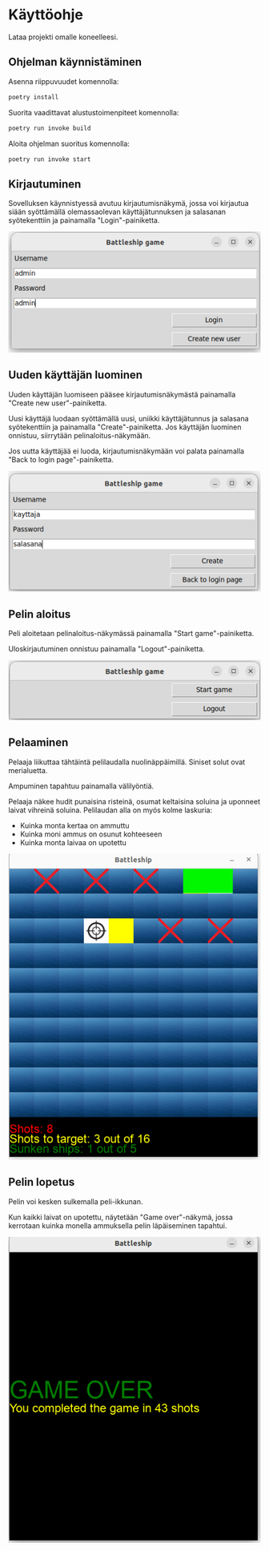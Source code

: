 # Käyttöohje

Lataa projekti omalle koneelleesi.

## Ohjelman käynnistäminen

Asenna riippuvuudet komennolla:

```bash
poetry install
```

Suorita vaadittavat alustustoimenpiteet komennolla:

```bash
poetry run invoke build
```

Aloita ohjelman suoritus komennolla:

```bash
poetry run invoke start
```

## Kirjautuminen

Sovelluksen käynnistyessä avutuu kirjautumisnäkymä, jossa voi kirjautua siään syöttämällä olemassaolevan käyttäjätunnuksen ja salasanan syötekenttiin ja painamalla "Login"-painiketta.

![](./kuvat/kayttoohje-kirjautuminen.png)

## Uuden käyttäjän luominen

Uuden käyttäjän luomiseen pääsee kirjautumisnäkymästä painamalla "Create new user"-painiketta.

Uusi käyttäjä luodaan syöttämällä uusi, uniikki käyttäjätunnus ja salasana syötekenttiin ja painamalla "Create"-painiketta. Jos käyttäjän luominen onnistuu, siirrytään pelinaloitus-näkymään.

Jos uutta käyttäjää ei luoda, kirjautumisnäkymään voi palata painamalla "Back to login page"-painiketta.

![](./kuvat/kayttoohje-kayttajanluonti.png)

## Pelin aloitus

Peli aloitetaan pelinaloitus-näkymässä painamalla "Start game"-painiketta.

Uloskirjautuminen onnistuu painamalla "Logout"-painiketta.

![](./kuvat/kayttoohje-pelinaloitus.png)

## Pelaaminen

Pelaaja liikuttaa tähtäintä pelilaudalla nuolinäppäimillä. Siniset solut ovat merialuetta.

Ampuminen tapahtuu painamalla välilyöntiä.

Pelaaja näkee hudit punaisina risteinä, osumat keltaisina soluina ja uponneet laivat vihreinä soluina. Pelilaudan alla on myös kolme laskuria:

 - Kuinka monta kertaa on ammuttu
 - Kuinka moni ammus on osunut kohteeseen
 - Kuinka monta laivaa on upotettu
 
 ![](./kuvat/kayttoohje-peli.png)
 
 ## Pelin lopetus
 
 Pelin voi kesken sulkemalla peli-ikkunan.
 
 Kun kaikki laivat on upotettu, näytetään "Game over"-näkymä, jossa kerrotaan kuinka monella ammuksella pelin läpäiseminen tapahtui.
 
 ![](./kuvat/kayttoohje-gameover.png)

